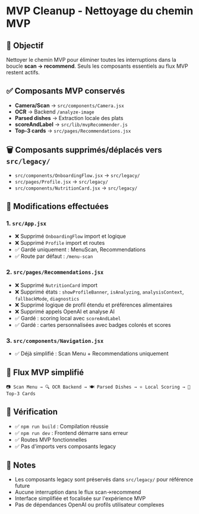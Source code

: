 # MVP Cleanup - Nettoyage du chemin MVP

## 🎯 Objectif
Nettoyer le chemin MVP pour éliminer toutes les interruptions dans la boucle **scan → recommend**. Seuls les composants essentiels au flux MVP restent actifs.

## ✅ Composants MVP conservés
- **Camera/Scan** → `src/components/Camera.jsx`
- **OCR** → Backend `/analyze-image`
- **Parsed dishes** → Extraction locale des plats
- **scoreAndLabel** → `src/lib/mvpRecommender.js`
- **Top-3 cards** → `src/pages/Recommendations.jsx`

## 🗑️ Composants supprimés/déplacés vers `src/legacy/`
- `src/components/OnboardingFlow.jsx` → `src/legacy/`
- `src/pages/Profile.jsx` → `src/legacy/`
- `src/components/NutritionCard.jsx` → `src/legacy/`

## 🔧 Modifications effectuées

### 1. `src/App.jsx`
- ❌ Supprimé `OnboardingFlow` import et logique
- ❌ Supprimé `Profile` import et routes
- ✅ Gardé uniquement : MenuScan, Recommendations
- ✅ Route par défaut : `/menu-scan`

### 2. `src/pages/Recommendations.jsx`
- ❌ Supprimé `NutritionCard` import
- ❌ Supprimé états : `showProfileBanner`, `isAnalyzing`, `analysisContext`, `fallbackMode`, `diagnostics`
- ❌ Supprimé logique de profil étendu et préférences alimentaires
- ❌ Supprimé appels OpenAI et analyse AI
- ✅ Gardé : scoring local avec `scoreAndLabel`
- ✅ Gardé : cartes personnalisées avec badges colorés et scores

### 3. `src/components/Navigation.jsx`
- ✅ Déjà simplifié : Scan Menu + Recommendations uniquement

## 🚀 Flux MVP simplifié
```
📷 Scan Menu → 🔍 OCR Backend → 🍽️ Parsed Dishes → ⭐ Local Scoring → 🎯 Top-3 Cards
```

## 🧪 Vérification
- ✅ `npm run build` : Compilation réussie
- ✅ `npm run dev` : Frontend démarre sans erreur
- ✅ Routes MVP fonctionnelles
- ✅ Pas d'imports vers composants legacy

## 📝 Notes
- Les composants legacy sont préservés dans `src/legacy/` pour référence future
- Aucune interruption dans le flux scan→recommend
- Interface simplifiée et focalisée sur l'expérience MVP
- Pas de dépendances OpenAI ou profils utilisateur complexes
